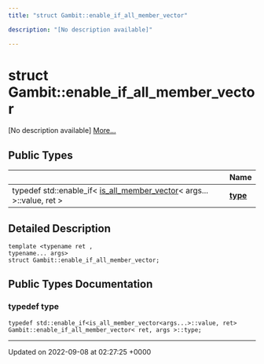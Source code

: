 ```yaml
---
title: "struct Gambit::enable_if_all_member_vector"

description: "[No description available]"

---
```


# struct Gambit::enable_if_all_member_vector



[No description available] [More...](#detailed-description)

## Public Types

|                | Name           |
| -------------- | -------------- |
| typedef std::enable_if< [is_all_member_vector](/documentation/code/classes/structgambit_1_1is__all__member__vector/)< args... >::value, ret > | **[type](/documentation/code/classes/structgambit_1_1enable__if__all__member__vector/#typedef-type)**  |

## Detailed Description

```
template <typename ret ,
typename... args>
struct Gambit::enable_if_all_member_vector;
```

## Public Types Documentation

### typedef type

```
typedef std::enable_if<is_all_member_vector<args...>::value, ret> Gambit::enable_if_all_member_vector< ret, args >::type;
```


-------------------------------

Updated on 2022-09-08 at 02:27:25 +0000